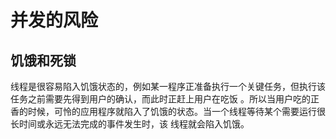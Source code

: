# 并发的风险

## 饥饿和死锁
线程是很容易陷入饥饿状态的，例如某一程序正准备执行一个关键任务，但执行该任务之前需要先得到用户的确认，而此时正赶上用户在吃饭
。所以当用户吃的正香的时候，可怜的应用程序就陷入了饥饿的状态。当一个线程等待某个需要运行很长时间或永远无法完成的事件发生时，该
线程就会陷入饥饿。